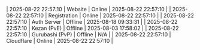 | 2025-08-22 22:57:10 | Website | Online | 2025-08-22 22:57:10 |
| 2025-08-22 22:57:10 | Registration | Online | 2025-08-22 22:57:10 |
| 2025-08-22 22:57:10 | Auth Server | Offline | 2025-08-18 09:33:31 |
| 2025-08-22 22:57:10 | Kezan (PvE) | Offline | 2025-08-03 17:58:02 |
| 2025-08-22 22:57:10 | Gurubashi (PvP) | Offline | N/A |
| 2025-08-22 22:57:10 | Cloudflare | Online | 2025-08-22 22:57:10 |
